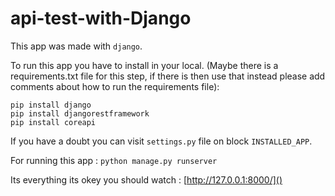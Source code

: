 # api-test-with-Django

This app was made with `django`.

To run this app you have to install in your local. (Maybe there is a requirements.txt file for this step, if there is then use that instead please add comments about how to run the requirements file):

```
pip install django
pip install djangorestframework
pip install coreapi
```

If you have a doubt you can visit `settings.py` file on block `INSTALLED_APP`.

For running this app : `python manage.py runserver`

Its everything its okey you should watch :  [http://127.0.0.1:8000/]()
